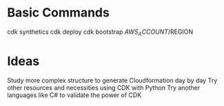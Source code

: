 # Basic Commands

cdk synthetics
cdk deploy
cdk bootstrap $AWS_ACCOUNT/$REGION



# Ideas

Study more complex structure to generate Cloudformation day by day
Try other resources and necessities using CDK with Python
Try another languages like C# to validate the power of CDK